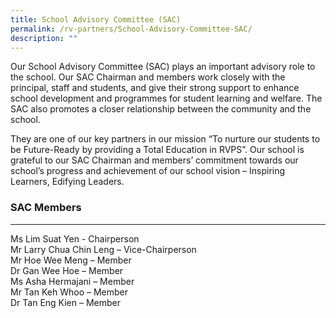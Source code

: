 ```yaml
---
title: School Advisory Committee (SAC)
permalink: /rv-partners/School-Advisory-Committee-SAC/
description: ""
---
```

Our School Advisory Committee (SAC) plays an important advisory role to the school. Our SAC Chairman and members work closely with the principal, staff and students, and give their strong support to enhance school development and programmes for student learning and welfare.&nbsp;The SAC also promotes a closer relationship between the community and the school.&nbsp;

  

They are one of our key partners in our mission “To nurture our students to be Future-Ready by providing a Total Education in RVPS”. Our school is grateful to our SAC Chairman and members’ commitment towards our school’s progress and achievement of our school vision – Inspiring Learners, Edifying Leaders.

### SAC Members
-----------
Ms Lim Suat Yen - Chairperson <br>
Mr Larry Chua Chin Leng – Vice-Chairperson <br>
Mr Hoe Wee Meng – Member <br>
Dr Gan Wee Hoe – Member <br>
Ms Asha Hermajani – Member <br>
Mr Tan Keh Whoo – Member <br>
Dr Tan Eng Kien – Member <br>
<br>